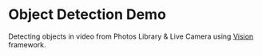 # Object Detection Demo
Detecting objects in video from Photos Library & Live Camera using [Vision](https://developer.apple.com/documentation/vision) framework.
